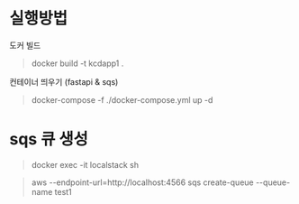 # 실행방법

도커 빌드
> docker build -t kcdapp1 .

컨테이너 띄우기 (fastapi & sqs)
> docker-compose -f ./docker-compose.yml up -d

# sqs 큐 생성
> docker exec -it localstack sh

> aws --endpoint-url=http://localhost:4566 sqs create-queue --queue-name test1

